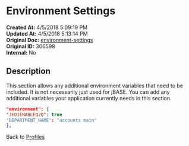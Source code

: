# Environment Settings

**Created At:** 4/5/2018 5:09:19 PM  
**Updated At:** 4/5/2018 5:13:14 PM  
**Original Doc:** [environment-settings](https://docs.jbase.com/44253-profiles/environment-settings)  
**Original ID:** 306598  
**Internal:** No  

## Description

This section allows any additional environment variables that need to be included. It is not necessarily just used for jBASE. You can add any additional variables your application currently needs in this section.

``` json
"environment": {
"JEDIENABLEQ2Q": true
"DEPARTMENT_NAME": "accounts main"
},
```

Back to [Profiles](./../jbase-profiles)
